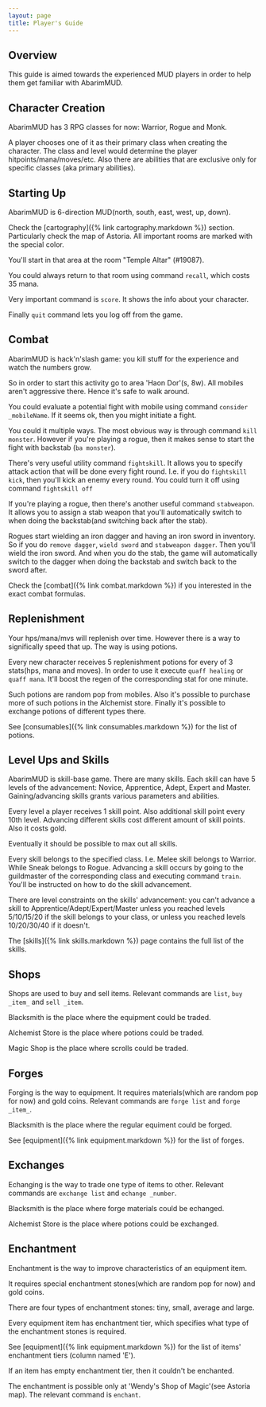 ```yaml
---
layout: page
title: Player's Guide
---
```


## Overview

This guide is aimed towards the experienced MUD players in order to help them get familiar with AbarimMUD.

## Character Creation

AbarimMUD has 3 RPG classes for now: Warrior, Rogue and Monk.

A player chooses one of it as their primary class when creating the character.
The class and level would determine the player hitpoints/mana/moves/etc.
Also there are abilities that are exclusive only for specific classes (aka primary abilities).

## Starting Up

AbarimMUD is 6-direction MUD(north, south, east, west, up, down).

Check the [cartography]({% link cartography.markdown %}) section.
Particularly check the map of Astoria. All important rooms are marked with the special color.

You'll start in that area at the room "Temple Altar" (#19087).

You could always return to that room using command `recall`, which costs 35 mana.

Very important command is `score`. It shows the info about your character.

Finally `quit` command lets you log off from the game.

## Combat

AbarimMUD is hack'n'slash game: you kill stuff for the experience and watch the numbers grow.

So in order to start this activity go to area 'Haon Dor'(s, 8w). All mobiles aren't aggressive there. Hence it's safe to walk around.

You could evaluate a potential fight with mobile using command `consider _mobileName`. If it seems ok, then you might initiate a fight.

You could it multiple ways. The most obvious way is through command `kill monster`.
However if you're playing a rogue, then it makes sense to start the fight with backstab (`ba monster`).

There's very useful utility command `fightskill`. It allows you to specify attack action that will be done every fight round.
I.e. if you do `fightskill kick`, then you'll kick an enemy every round.
You could turn it off using command `fightskill off`

If you're playing a rogue, then there's another useful command `stabweapon`. It allows you to assign a stab weapon that 
you'll automatically switch to when doing the backstab(and switching back after the stab).

Rogues start wielding an iron dagger and having an iron sword in inventory.
So if you do `remove dagger`, `wield sword` and `stabweapon dagger`. 
Then you'll wield the iron sword. And when you do the stab, the game will automatically switch to the dagger 
when doing the backstab and switch back to the sword after.

Check the [combat]({% link combat.markdown %}) if you interested in the exact combat formulas.

## Replenishment

Your hps/mana/mvs will replenish over time. However there is a way to significally speed that up. The way is using potions.

Every new character receives 5 replenishment potions for every of 3 stats(hps, mana and moves).
In order to use it execute `quaff healing` or `quaff mana`. It'll boost the regen of the corresponding stat for one minute.

Such potions are random pop from mobiles. Also it's possible to purchase more of such potions in the Alchemist store.
Finally it's possible to exchange potions of different types there.

See [consumables]({% link consumables.markdown %}) for the list of potions.

## Level Ups and Skills

AbarimMUD is skill-base game. There are many skills. 
Each skill can have 5 levels of the advancement: Novice, Apprentice, Adept, Expert and Master.
Gaining/advancing skills grants various parameters and abilities.

Every level a player receives 1 skill point. Also additional skill point every 10th level.
Advancing different skills cost different amount of skill points. Also it costs gold.

Eventually it should be possible to max out all skills.

Every skill belongs to the specified class. I.e. Melee skill belongs to Warrior. While Sneak belongs to Rogue.
Advancing a skill occurs by going to the guildmaster of the corresponding class and executing command `train`.
You'll be instructed on how to do the skill advancement.

There are level constraints on the skills' advancement: you can't advance a skill to Apprentice/Adept/Expert/Master 
unless you reached levels 5/10/15/20 if the skill belongs to your class, or unless you reached levels 10/20/30/40 if it doesn't.

The [skills]({% link skills.markdown %}) page contains the full list of the skills.

## Shops

Shops are used to buy and sell items. Relevant commands are `list`, `buy _item_` and `sell _item`.

Blacksmith is the place where the equipment could be traded.

Alchemist Store is the place where potions could be traded.

Magic Shop is the place where scrolls could be traded.

## Forges

Forging is the way to equipment.
It requires materials(which are random pop for now) and gold coins.
Relevant commands are `forge list` and `forge _item_`.

Blacksmith is the place where the regular equiment could be forged.

See [equipment]({% link equipment.markdown %}) for the list of forges.

## Exchanges

Echanging is the way to trade one type of items to other. Relevant commands are `exchange list` and `echange _number`.

Blacksmith is the place where forge materials could be echanged.

Alchemist Store is the place where potions could be exchanged.

## Enchantment

Enchantment is the way to improve characteristics of an equipment item.

It requires special enchantment stones(which are random pop for now) and gold coins.

There are four types of enchantment stones: tiny, small, average and large.

Every equipment item has enchantment tier, which specifies what type of the enchantment stones is required.

See [equipment]({% link equipment.markdown %}) for the list of items' enchantment tiers (column named 'E').

If an item has empty enchantment tier, then it couldn't be enchanted.

The enchantment is possible only at 'Wendy's Shop of Magic'(see Astoria map). The relevant command is `enchant`.


